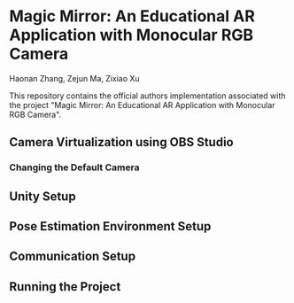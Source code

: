 # Magic Mirror: An Educational AR Application with Monocular RGB Camera
Haonan Zhang, Zejun Ma, Zixiao Xu

This repository contains the official authors implementation associated with the project "Magic Mirror: An Educational AR Application with Monocular RGB Camera".

## Camera Virtualization using OBS Studio

### Changing the Default Camera

## Unity Setup

## Pose Estimation Environment Setup

## Communication Setup

## Running the Project

